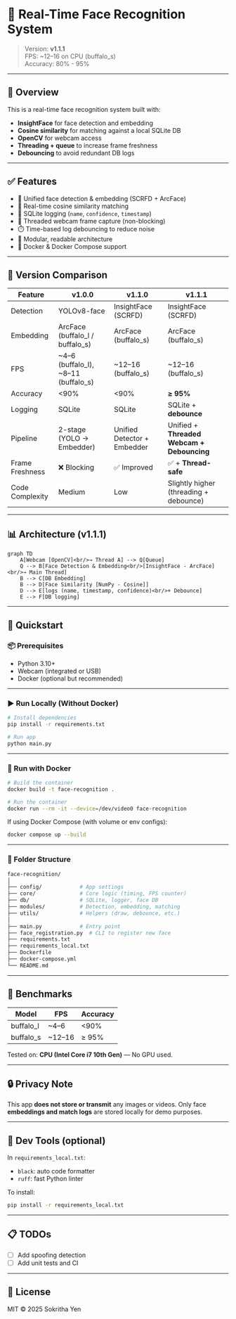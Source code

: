 # 🧠 Real-Time Face Recognition System

> Version: **v1.1.1**  
> FPS: ~12–16 on CPU (buffalo_s)  
> Accuracy: 80% - 95%  

---

## 📌 Overview

This is a real-time face recognition system built with:

- **InsightFace** for face detection and embedding  
- **Cosine similarity** for matching against a local SQLite DB  
- **OpenCV** for webcam access  
- **Threading + queue** to increase frame freshness  
- **Debouncing** to avoid redundant DB logs  

---

## ✅ Features

- 🧠 Unified face detection & embedding (SCRFD + ArcFace)
- 🚀 Real-time cosine similarity matching
- 💾 SQLite logging (`name`, `confidence`, `timestamp`)
- 🔁 Threaded webcam frame capture (non-blocking)
- ⏱️ Time-based log debouncing to reduce noise
- 🧩 Modular, readable architecture
- 🐳 Docker & Docker Compose support

---

## 🔄 Version Comparison

| Feature                    | v1.0.0                                   | v1.1.0                                   | v1.1.1                                                  |
|----------------------------|------------------------------------------|------------------------------------------|---------------------------------------------------------|
| Detection                  | YOLOv8-face                              | InsightFace (SCRFD)                      | InsightFace (SCRFD)                                     |
| Embedding                  | ArcFace (buffalo_l / buffalo_s)         | ArcFace (buffalo_s)                      | ArcFace (buffalo_s)                                     |
| FPS                        | ~4–6 (buffalo_l), ~8–11 (buffalo_s)      | ~12–16 (buffalo_s)                       | ~12–16 (buffalo_s)                                      |
| Accuracy                   | <90%                                     | <90%                                     | **≥ 95%**                                               |
| Logging                    | SQLite                                   | SQLite                                   | SQLite + **debounce**                                   |
| Pipeline                   | 2-stage (YOLO → Embedder)               | Unified Detector + Embedder              | Unified + **Threaded Webcam + Debouncing**              |
| Frame Freshness            | ❌ Blocking                              | ✅ Improved                              | ✅ + **Thread-safe**                                     |
| Code Complexity            | Medium                                   | Low                                      | Slightly higher (threading + debounce)                 |

---

## 📊 Architecture (v1.1.1)

```mermaid
graph TD
    A[Webcam [OpenCV]<br/>→ Thread A] --> Q[Queue]
    Q --> B[Face Detection & Embedding<br/>[InsightFace - ArcFace]<br/>→ Main Thread]
    B --> C[DB Embedding]
    B --> D[Face Similarity [NumPy - Cosine]]
    D --> E[logs (name, timestamp, confidence)<br/>+ Debounce]
    E --> F[DB logging]
```

---

## 🚀 Quickstart

### 📦 Prerequisites

- Python 3.10+
- Webcam (integrated or USB)
- Docker (optional but recommended)

---

### ▶️ Run Locally (Without Docker)

```bash
# Install dependencies
pip install -r requirements.txt

# Run app
python main.py
```

---

### 🐳 Run with Docker

```bash
# Build the container
docker build -t face-recognition .

# Run the container
docker run --rm -it --device=/dev/video0 face-recognition
```

If using Docker Compose (with volume or env configs):

```bash
docker compose up --build
```

---

### 📁 Folder Structure

```bash
face-recognition/
│
├── config/            # App settings
├── core/              # Core logic (timing, FPS counter)
├── db/                # SQLite, logger, face DB
├── modules/           # Detection, embedding, matching
├── utils/             # Helpers (draw, debounce, etc.)
│
├── main.py            # Entry point
├── face_registration.py  # CLI to register new face
├── requirements.txt
├── requirements_local.txt
├── Dockerfile
├── docker-compose.yml
└── README.md
```

---

## 🧪 Benchmarks

| Model       | FPS     | Accuracy |
|-------------|---------|----------|
| buffalo_l   | ~4–6    | <90%     |
| buffalo_s   | ~12–16  | ≥ 95%    |

Tested on: **CPU (Intel Core i7 10th Gen)** — No GPU used.

---

## 🔒 Privacy Note

This app **does not store or transmit** any images or videos. Only face **embeddings and match logs** are stored locally for demo purposes.

---

## 🧼 Dev Tools (optional)

In `requirements_local.txt`:

- `black`: auto code formatter  
- `ruff`: fast Python linter  

To install:

```bash
pip install -r requirements_local.txt
```

---

## 📋 TODOs

- [ ] Add spoofing detection
- [ ] Add unit tests and CI

---

## 📜 License

MIT © 2025 Sokritha Yen